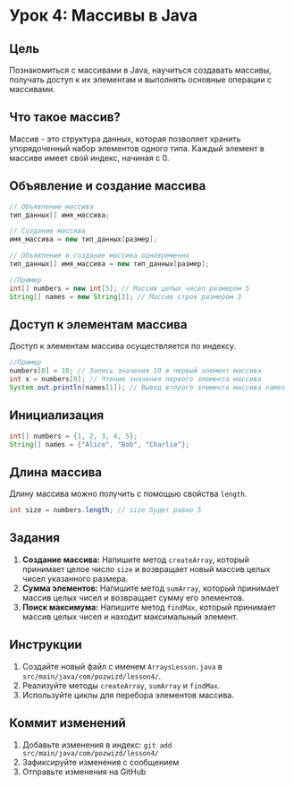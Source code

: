 # Урок 4: Массивы в Java

## Цель

Познакомиться с массивами в Java, научиться создавать массивы, получать доступ к их элементам и выполнять основные операции с массивами.

## Что такое массив?

Массив - это структура данных, которая позволяет хранить упорядоченный набор элементов одного типа.  Каждый элемент в массиве имеет свой индекс, начиная с 0.

## Объявление и создание массива

```java
// Объявление массива
тип_данных[] имя_массива;

// Создание массива
имя_массива = new тип_данных[размер];

// Объявление и создание массива одновременно
тип_данных[] имя_массива = new тип_данных[размер];

//Пример
int[] numbers = new int[5]; // Массив целых чисел размером 5
String[] names = new String[3]; // Массив строк размером 3

```

## Доступ к элементам массива

Доступ к элементам массива осуществляется по индексу.

```java
//Пример
numbers[0] = 10; // Запись значения 10 в первый элемент массива
int x = numbers[0]; // Чтение значения первого элемента массива
System.out.println(names[1]); // Вывод второго элемента массива names
```
## Инициализация
```java
int[] numbers = {1, 2, 3, 4, 5};
String[] names = {"Alice", "Bob", "Charlie"};
```

## Длина массива

Длину массива можно получить с помощью свойства `length`.

```java
int size = numbers.length; // size будет равно 5
```

## Задания

1.  **Создание массива:** Напишите метод `createArray`, который принимает целое число `size` и возвращает новый массив целых чисел указанного размера.
2.  **Сумма элементов:** Напишите метод `sumArray`, который принимает массив целых чисел и возвращает сумму его элементов.
3.  **Поиск максимума:** Напишите метод `findMax`, который принимает массив целых чисел и находит максимальный элемент.

## Инструкции

1.  Создайте новый файл с именем `ArraysLesson.java` в `src/main/java/com/pozwizd/lesson4/`.
2.  Реализуйте методы `createArray`, `sumArray` и `findMax`.
3.  Используйте циклы для перебора элементов массива.

## Коммит изменений

1.  Добавьте изменения в индекс: `git add src/main/java/com/pozwizd/lesson4/`
2.  Зафиксируйте изменения с сообщением
3.  Отправьте изменения на GitHub
